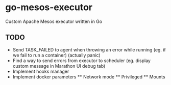 # go-mesos-executor
Custom Apache Mesos executor written in Go

## TODO

* Send TASK_FAILED to agent when throwing an error while running (eg. if we fail to run a container) (actually panic)
* Find a way to send errors from executor to scheduler (eg. display custom message in Marathon UI debug tab)
* Implement hooks manager
* Implement docker parameters
** Network mode
** Privileged
** Mounts
